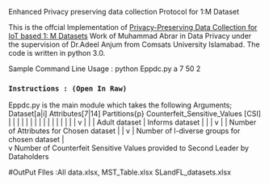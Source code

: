 Enhanced Privacy preserving data collection Protocol for 1:M Dataset

This is the offcial Implementation of [Privacy-Preserving Data Collection for IoT based 1: M Datasets](https://link.springer.com/article/10.1007/s11042-021-10562-3) Work of Muhammad Abrar in Data Privacy under the supervision of Dr.Adeel Anjum from Comsats University Islamabad.
The code is written in python 3.0.

Sample Command Line Usage : python Eppdc.py a 7 50 2


### `Instructions : (Open In Raw)`

Eppdc.py is the main module which takes the following Arguments; Dataset[a|i] Attributes[7|14] Partitions{p} Counterfeit_Sensitive_Values [CSI] 
                                                                       |              |             |                  |
                                                                       |              |             |                  |
                                                                       |              |             |                  |
                                                                       |              |             |                  |
                                                                       v              |             |                  |
                                                   Adult dataset | Informs dataset    |             |                  |
                                                                                      v             |                  |
                                                         Number of Attributes for Chosen dataset    |                  |
                                                                                                    v                  |
                                                               Number of l-diverse groups for chosen dataset           |  
                                                                                                                       v
                                                                       Number of Counterfeit Sensitive Values provided to Second Leader by Dataholders


#OutPut FIles :All data.xlsx, MST_Table.xlsx SLandFL_datasets.xlsx

